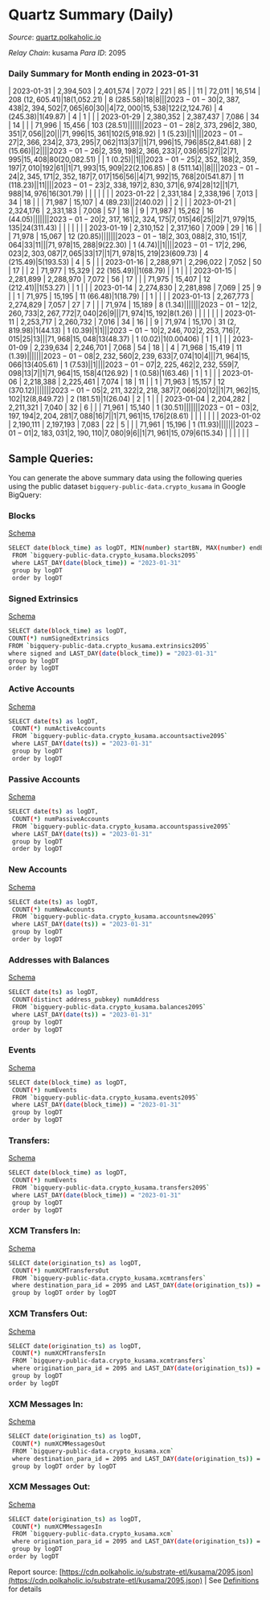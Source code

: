 # Quartz Summary (Daily)

_Source_: [quartz.polkaholic.io](https://quartz.polkaholic.io)

*Relay Chain*: kusama
*Para ID*: 2095



### Daily Summary for Month ending in 2023-01-31


| 2023-01-31 | 2,394,503 | 2,401,574 | 7,072 | 221 | 85 |  | 11 | 72,011 | 16,514 | 208 ($12,605.41) | 18 ($1,052.21) | 8 ($285.58) | 18 | 8 |  |
| 2023-01-30 | 2,387,438 | 2,394,502 | 7,065 | 60 | 30 |  | 4 | 72,000 | 15,538 | 122 ($2,124.76) | 4 ($245.38) | 1 ($49.87) | 4 | 1 |  |
| 2023-01-29 | 2,380,352 | 2,387,437 | 7,086 | 34 | 14 |  |  | 71,996 | 15,456 | 103 ($28.51) |   |   |  |  |  |
| 2023-01-28 | 2,373,296 | 2,380,351 | 7,056 |  | 20 |  |  | 71,996 | 15,361 | 102 ($5,918.92) | 1 ($5.23) |   | 1 |  |  |
| 2023-01-27 | 2,366,234 | 2,373,295 | 7,062 | 113 | 37 |  | 1 | 71,996 | 15,796 | 85 ($2,841.68) | 2 ($15.66) |   | 2 |  |  |
| 2023-01-26 | 2,359,198 | 2,366,233 | 7,036 | 65 | 27 |  | 2 | 71,995 | 15,408 | 80 ($20,082.51) |   | 1 ($0.25) |  | 1 |  |
| 2023-01-25 | 2,352,188 | 2,359,197 | 7,010 | 192 | 61 |  | 1 | 71,993 | 15,909 | 22 ($2,106.85) | 8 ($511.14) |   | 8 |  |  |
| 2023-01-24 | 2,345,171 | 2,352,187 | 7,017 | 156 | 56 |  | 4 | 71,992 | 15,768 | 20 ($541.87) | 11 ($118.23) |   | 11 |  |  |
| 2023-01-23 | 2,338,197 | 2,830,371 | 6,974 | 28 | 12 |  | 1 | 71,988 | 14,976 | 16 ($301.79) |   |   |  |  |  |
| 2023-01-22 | 2,331,184 | 2,338,196 | 7,013 | 34 | 18 |  |  | 71,987 | 15,107 | 4 ($89.23) |   | 2 ($40.02) |  | 2 |  |
| 2023-01-21 | 2,324,176 | 2,331,183 | 7,008 | 57 | 18 |  | 9 | 71,987 | 15,262 | 16 ($44.05) |   |   |  |  |  |
| 2023-01-20 | 2,317,161 | 2,324,175 | 7,015 | 46 | 25 |  | 2 | 71,979 | 15,135 | 24 ($311.43) |   |   |  |  |  |
| 2023-01-19 | 2,310,152 | 2,317,160 | 7,009 | 29 | 16 |  |  | 71,978 | 15,067 | 12 ($20.85) |   |   |  |  |  |
| 2023-01-18 | 2,303,088 | 2,310,151 | 7,064 | 33 | 11 |  |  | 71,978 | 15,288 | 9 ($22.30) | 1 ($4.74) |   | 1 |  |  |
| 2023-01-17 | 2,296,023 | 2,303,087 | 7,065 | 33 | 17 |  | 1 | 71,978 | 15,219 | 23 ($609.73) | 4 ($215.49) | 5 ($193.53) | 4 | 5 |  |
| 2023-01-16 | 2,288,971 | 2,296,022 | 7,052 | 50 | 17 |  | 2 | 71,977 | 15,329 | 22 ($165.49) |   | 1 ($68.79) |  | 1 |  |
| 2023-01-15 | 2,281,899 | 2,288,970 | 7,072 | 56 | 17 |  |  | 71,975 | 15,407 | 12 ($212.41) |   | 1 ($53.27) |  | 1 |  |
| 2023-01-14 | 2,274,830 | 2,281,898 | 7,069 | 25 | 9 |  | 1 | 71,975 | 15,195 | 11 ($66.48) | 1 ($18.79) |   | 1 |  |  |
| 2023-01-13 | 2,267,773 | 2,274,829 | 7,057 | 27 | 7 |  |  | 71,974 | 15,189 | 8 ($1.34) |   |   |  |  |  |
| 2023-01-12 | 2,260,733 | 2,267,772 | 7,040 | 26 | 9 |  |  | 71,974 | 15,192 | 8 ($1.26) |   |   |  |  |  |
| 2023-01-11 | 2,253,717 | 2,260,732 | 7,016 | 34 | 16 |  | 9 | 71,974 | 15,170 | 31 ($2,819.98) | 1 ($44.13) | 1 ($0.39) | 1 | 1 |  |
| 2023-01-10 | 2,246,702 | 2,253,716 | 7,015 | 25 | 13 |  |  | 71,968 | 15,048 | 13 ($48.37) | 1 ($0.02) | 1 ($0.00406) | 1 | 1 |  |
| 2023-01-09 | 2,239,634 | 2,246,701 | 7,068 | 54 | 18 |  | 4 | 71,968 | 15,419 | 11 ($1.39) |   |   |  |  |  |
| 2023-01-08 | 2,232,560 | 2,239,633 | 7,074 | 10 | 4 |  |  | 71,964 | 15,066 | 13 ($405.61) | 1 ($7.53) |   | 1 |  |  |
| 2023-01-07 | 2,225,462 | 2,232,559 | 7,098 | 13 | 7 |  | 1 | 71,964 | 15,158 | 4 ($126.92) | 1 ($0.58) | 1 ($63.46) | 1 | 1 |  |
| 2023-01-06 | 2,218,388 | 2,225,461 | 7,074 | 18 | 11 |  | 1 | 71,963 | 15,157 | 12 ($370.12) |   |   |  |  |  |
| 2023-01-05 | 2,211,322 | 2,218,387 | 7,066 | 20 | 12 |  | 1 | 71,962 | 15,102 | 12 ($8,849.72) | 2 ($181.51) | 1 ($26.04) | 2 | 1 |  |
| 2023-01-04 | 2,204,282 | 2,211,321 | 7,040 | 32 | 6 |  |  | 71,961 | 15,140 | 1 ($30.51) |   |   |  |  |  |
| 2023-01-03 | 2,197,194 | 2,204,281 | 7,088 | 16 | 7 |  | 1 | 71,961 | 15,176 | 2 ($8.61) |   |   |  |  |  |
| 2023-01-02 | 2,190,111 | 2,197,193 | 7,083 | 22 | 5 |  |  | 71,961 | 15,196 | 1 ($11.93) |   |   |  |  |  |
| 2023-01-01 | 2,183,031 | 2,190,110 | 7,080 | 9 | 6 |  | 1 | 71,961 | 15,079 | 6 ($15.34) |   |   |  |  |  |

## Sample Queries:
You can generate the above summary data using the following queries using the public dataset `bigquery-public-data.crypto_kusama` in Google BigQuery:


### Blocks 

[Schema](https://github.com/colorfulnotion/substrate-etl/blob/main/schema/blocks.json)

```bash
SELECT date(block_time) as logDT, MIN(number) startBN, MAX(number) endBN, COUNT(*) numBlocks 
 FROM `bigquery-public-data.crypto_kusama.blocks2095`  
 where LAST_DAY(date(block_time)) = "2023-01-31" 
 group by logDT 
 order by logDT
```

### Signed Extrinsics 

[Schema](https://github.com/colorfulnotion/substrate-etl/blob/main/schema/extrinsics.json)

```bash
SELECT date(block_time) as logDT, 
COUNT(*) numSignedExtrinsics 
FROM `bigquery-public-data.crypto_kusama.extrinsics2095`  
where signed and LAST_DAY(date(block_time)) = "2023-01-31" 
group by logDT 
order by logDT
```

### Active Accounts 

[Schema](https://github.com/colorfulnotion/substrate-etl/blob/main/schema/accountsactive.json)

```bash
SELECT date(ts) as logDT, 
 COUNT(*) numActiveAccounts 
 FROM `bigquery-public-data.crypto_kusama.accountsactive2095` 
 where LAST_DAY(date(ts)) = "2023-01-31" 
 group by logDT 
 order by logDT
```

### Passive Accounts 

[Schema](https://github.com/colorfulnotion/substrate-etl/blob/main/schema/accountspassive.json)

```bash
SELECT date(ts) as logDT, 
 COUNT(*) numPassiveAccounts 
 FROM `bigquery-public-data.crypto_kusama.accountspassive2095` 
 where LAST_DAY(date(ts)) = "2023-01-31" 
 group by logDT 
 order by logDT
```

### New Accounts 

[Schema](https://github.com/colorfulnotion/substrate-etl/blob/main/schema/accountsnew.json)

```bash
SELECT date(ts) as logDT, 
 COUNT(*) numNewAccounts 
 FROM `bigquery-public-data.crypto_kusama.accountsnew2095` 
 where LAST_DAY(date(ts)) = "2023-01-31" 
 group by logDT
 order by logDT
```

### Addresses with Balances 

[Schema](https://github.com/colorfulnotion/substrate-etl/blob/main/schema/balances.json)

```bash
SELECT date(ts) as logDT,
 COUNT(distinct address_pubkey) numAddress 
 FROM `bigquery-public-data.crypto_kusama.balances2095` 
 where LAST_DAY(date(ts)) = "2023-01-31" 
 group by logDT 
 order by logDT
```

### Events 

[Schema](https://github.com/colorfulnotion/substrate-etl/blob/main/schema/events.json)

```bash
SELECT date(block_time) as logDT, 
 COUNT(*) numEvents 
 FROM `bigquery-public-data.crypto_kusama.events2095` 
 where LAST_DAY(date(block_time)) = "2023-01-31" 
 group by logDT 
 order by logDT
```

### Transfers:

[Schema](https://github.com/colorfulnotion/substrate-etl/blob/main/schema/transfers.json)

```bash
SELECT date(block_time) as logDT, 
 COUNT(*) numEvents 
 FROM `bigquery-public-data.crypto_kusama.transfers2095` 
 where LAST_DAY(date(block_time)) = "2023-01-31" 
 group by logDT 
 order by logDT
```

### XCM Transfers In: 

[Schema](https://github.com/colorfulnotion/substrate-etl/blob/main/schema/xcmtransfers.json)

```bash
SELECT date(origination_ts) as logDT, 
 COUNT(*) numXCMTransfersOut 
 FROM `bigquery-public-data.crypto_kusama.xcmtransfers` 
 where destination_para_id = 2095 and LAST_DAY(date(origination_ts)) = "2023-01-31" 
 group by logDT order by logDT
```

### XCM Transfers Out: 

[Schema](https://github.com/colorfulnotion/substrate-etl/blob/main/schema/xcmtransfers.json)

```bash
SELECT date(origination_ts) as logDT, 
 COUNT(*) numXCMTransfersIn 
 FROM `bigquery-public-data.crypto_kusama.xcmtransfers` 
 where origination_para_id = 2095 and LAST_DAY(date(origination_ts)) = "2023-01-31" 
 group by logDT 
order by logDT
```

### XCM Messages In: 

[Schema](https://github.com/colorfulnotion/substrate-etl/blob/main/schema/xcm.json)

```bash
SELECT date(origination_ts) as logDT, 
 COUNT(*) numXCMMessagesOut 
 FROM `bigquery-public-data.crypto_kusama.xcm` 
 where destination_para_id = 2095 and LAST_DAY(date(origination_ts)) = "2023-01-31" 
 group by logDT order by logDT
```

### XCM Messages Out: 

[Schema](https://github.com/colorfulnotion/substrate-etl/blob/main/schema/xcm.json)

```bash
SELECT date(origination_ts) as logDT, 
 COUNT(*) numXCMMessagesIn 
 FROM `bigquery-public-data.crypto_kusama.xcm` 
 where origination_para_id = 2095 and LAST_DAY(date(origination_ts)) = "2023-01-31" 
 group by logDT 
order by logDT
```


Report source: [https://cdn.polkaholic.io/substrate-etl/kusama/2095.json](https://cdn.polkaholic.io/substrate-etl/kusama/2095.json) | See [Definitions](/DEFINITIONS.md) for details

